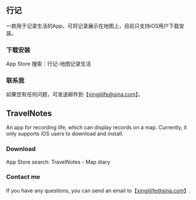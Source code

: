 ## 行记
一款用于记录生活的App，可将记录展示在地图上，目前只支持iOS用户下载安装。

### 下载安装
App Store 搜索：行记-地图记录生活

### 联系我
如果您有任何问题，可发送邮件到【xingjilife@sina.com】。

## TravelNotes
An app for recording life, which can display records on a map. Currently, it only supports iOS users to download and install.
### Download
App Store search: TravelNotes - Map diary
### Contact me
If you have any questions, you can send an email to【xingjilife@sina.com】.